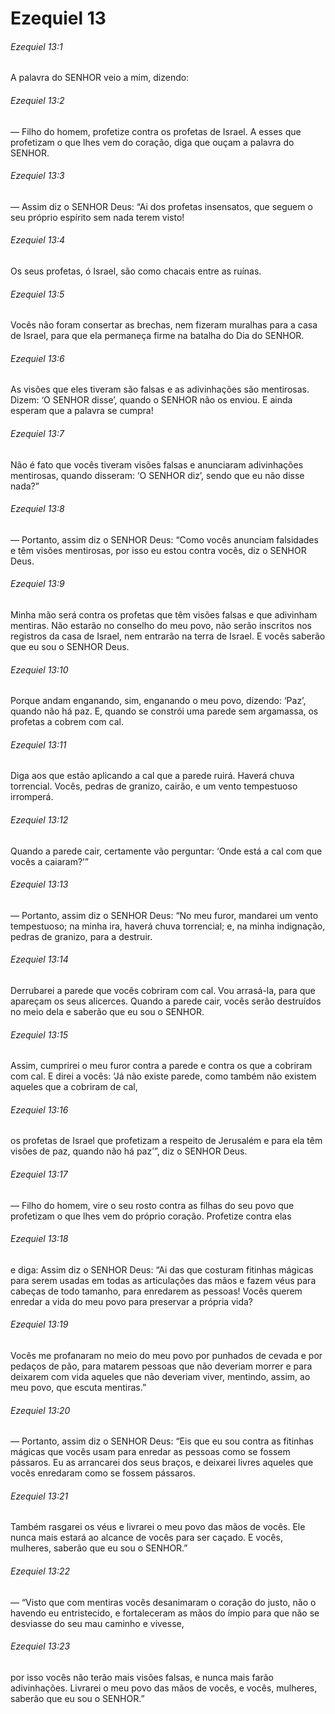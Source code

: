 # Ezequiel 13

###### Ezequiel 13:1

A palavra do SENHOR veio a mim, dizendo:

###### Ezequiel 13:2

— Filho do homem, profetize contra os profetas de Israel. A esses que profetizam o que lhes vem do coração, diga que ouçam a palavra do SENHOR.

###### Ezequiel 13:3

— Assim diz o SENHOR Deus: “Ai dos profetas insensatos, que seguem o seu próprio espírito sem nada terem visto!

###### Ezequiel 13:4

Os seus profetas, ó Israel, são como chacais entre as ruínas.

###### Ezequiel 13:5

Vocês não foram consertar as brechas, nem fizeram muralhas para a casa de Israel, para que ela permaneça firme na batalha do Dia do SENHOR.

###### Ezequiel 13:6

As visões que eles tiveram são falsas e as adivinhações são mentirosas. Dizem: ‘O SENHOR disse’, quando o SENHOR não os enviou. E ainda esperam que a palavra se cumpra!

###### Ezequiel 13:7

Não é fato que vocês tiveram visões falsas e anunciaram adivinhações mentirosas, quando disseram: ‘O SENHOR diz’, sendo que eu não disse nada?”

###### Ezequiel 13:8

— Portanto, assim diz o SENHOR Deus: “Como vocês anunciam falsidades e têm visões mentirosas, por isso eu estou contra vocês, diz o SENHOR Deus.

###### Ezequiel 13:9

Minha mão será contra os profetas que têm visões falsas e que adivinham mentiras. Não estarão no conselho do meu povo, não serão inscritos nos registros da casa de Israel, nem entrarão na terra de Israel. E vocês saberão que eu sou o SENHOR Deus.

###### Ezequiel 13:10

Porque andam enganando, sim, enganando o meu povo, dizendo: ‘Paz’, quando não há paz. E, quando se constrói uma parede sem argamassa, os profetas a cobrem com cal.

###### Ezequiel 13:11

Diga aos que estão aplicando a cal que a parede ruirá. Haverá chuva torrencial. Vocês, pedras de granizo, cairão, e um vento tempestuoso irromperá.

###### Ezequiel 13:12

Quando a parede cair, certamente vão perguntar: ‘Onde está a cal com que vocês a caiaram?’”

###### Ezequiel 13:13

— Portanto, assim diz o SENHOR Deus: “No meu furor, mandarei um vento tempestuoso; na minha ira, haverá chuva torrencial; e, na minha indignação, pedras de granizo, para a destruir.

###### Ezequiel 13:14

Derrubarei a parede que vocês cobriram com cal. Vou arrasá-la, para que apareçam os seus alicerces. Quando a parede cair, vocês serão destruídos no meio dela e saberão que eu sou o SENHOR.

###### Ezequiel 13:15

Assim, cumprirei o meu furor contra a parede e contra os que a cobriram com cal. E direi a vocês: ‘Já não existe parede, como também não existem aqueles que a cobriram de cal,

###### Ezequiel 13:16

os profetas de Israel que profetizam a respeito de Jerusalém e para ela têm visões de paz, quando não há paz’”, diz o SENHOR Deus.

###### Ezequiel 13:17

— Filho do homem, vire o seu rosto contra as filhas do seu povo que profetizam o que lhes vem do próprio coração. Profetize contra elas

###### Ezequiel 13:18

e diga: Assim diz o SENHOR Deus: “Ai das que costuram fitinhas mágicas para serem usadas em todas as articulações das mãos e fazem véus para cabeças de todo tamanho, para enredarem as pessoas! Vocês querem enredar a vida do meu povo para preservar a própria vida?

###### Ezequiel 13:19

Vocês me profanaram no meio do meu povo por punhados de cevada e por pedaços de pão, para matarem pessoas que não deveriam morrer e para deixarem com vida aqueles que não deveriam viver, mentindo, assim, ao meu povo, que escuta mentiras.”

###### Ezequiel 13:20

— Portanto, assim diz o SENHOR Deus: “Eis que eu sou contra as fitinhas mágicas que vocês usam para enredar as pessoas como se fossem pássaros. Eu as arrancarei dos seus braços, e deixarei livres aqueles que vocês enredaram como se fossem pássaros.

###### Ezequiel 13:21

Também rasgarei os véus e livrarei o meu povo das mãos de vocês. Ele nunca mais estará ao alcance de vocês para ser caçado. E vocês, mulheres, saberão que eu sou o SENHOR.”

###### Ezequiel 13:22

— “Visto que com mentiras vocês desanimaram o coração do justo, não o havendo eu entristecido, e fortaleceram as mãos do ímpio para que não se desviasse do seu mau caminho e vivesse,

###### Ezequiel 13:23

por isso vocês não terão mais visões falsas, e nunca mais farão adivinhações. Livrarei o meu povo das mãos de vocês, e vocês, mulheres, saberão que eu sou o SENHOR.”

